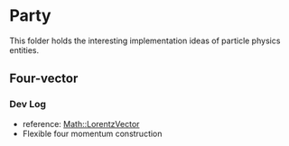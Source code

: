 # Party

This folder holds the interesting implementation ideas
of particle physics entities.

## Four-vector

### Dev Log

- reference: [Math::LorentzVector](https://root.cern.ch/doc/master/classROOT_1_1Math_1_1LorentzVector.html)
- Flexible four momentum construction
